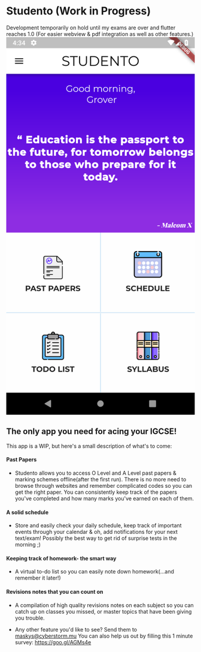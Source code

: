 # Studento (Work in Progress)

Development temporarily on hold until my exams are over and flutter reaches 1.0 (For easier webview & pdf integration as well as other features.)
![Screenshot HomePage](progress_screenshots/flutter_31.png)
## The only app you need for acing your IGCSE!

This app is a WIP, but here's a small description of what's to come:

#### Past Papers
-  Studento allows you to access O Level and A Level past papers & marking
   schemes offline(after the first run). There is no more need to browse through
   websites and remember complicated codes so you can get the right paper. You
   can consistently keep track of the papers you've completed and how many marks
   you've earned on each of them.

#### A solid schedule
- Store and easily check your daily schedule, keep track of important events
  through your calendar & oh, add notifications for your next text/exam!
  Possibly the best way to get rid of surprise tests in the morning ;)

#### Keeping track of homework- the smart way
- A virtual to-do list so you can easily note down homework(...and remember it
   later!)

#### Revisions notes that you can count on
- A compilation of high quality revisions notes on each subject so you can catch
  up on classes you missed, or master topics that have been giving you trouble.
  
- Any other feature you'd like to see? Send them to maskys@cyberstorm.mu
  You can also help us out by filling this 1 minute survey: https://goo.gl/AGMs4e


